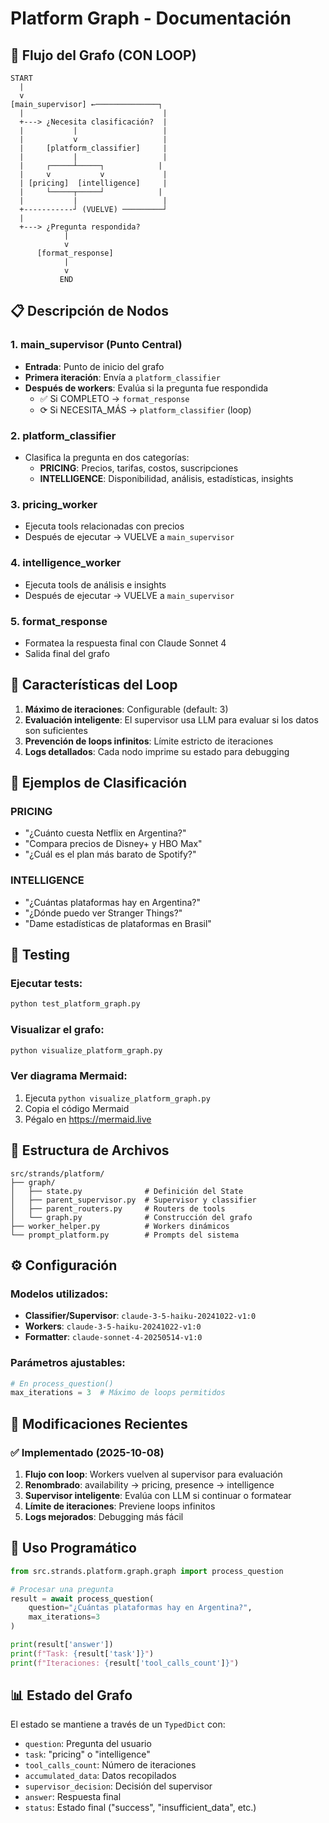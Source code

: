 # Platform Graph - Documentación

## 🔄 Flujo del Grafo (CON LOOP)

```
START
  |
  v
[main_supervisor] ←──────────────┐
  |                               |
  +---> ¿Necesita clasificación?  |
  |           |                   |
  |           v                   |
  |     [platform_classifier]     |
  |           |                   |
  |     ┌─────┴─────┐            |
  |     v           v             |
  | [pricing]  [intelligence]     |
  |     └─────┬─────┘            |
  |           |                   |
  +-----------┘ (VUELVE) ─────────┘
  |
  +---> ¿Pregunta respondida?
            |
            v
      [format_response]
            |
            v
           END
```

## 📋 Descripción de Nodos

### 1. **main_supervisor** (Punto Central)
- **Entrada**: Punto de inicio del grafo
- **Primera iteración**: Envía a `platform_classifier`
- **Después de workers**: Evalúa si la pregunta fue respondida
  - ✅ Si COMPLETO → `format_response`
  - ⟳ Si NECESITA_MÁS → `platform_classifier` (loop)

### 2. **platform_classifier**
- Clasifica la pregunta en dos categorías:
  - **PRICING**: Precios, tarifas, costos, suscripciones
  - **INTELLIGENCE**: Disponibilidad, análisis, estadísticas, insights

### 3. **pricing_worker**
- Ejecuta tools relacionadas con precios
- Después de ejecutar → VUELVE a `main_supervisor`

### 4. **intelligence_worker**
- Ejecuta tools de análisis e insights
- Después de ejecutar → VUELVE a `main_supervisor`

### 5. **format_response**
- Formatea la respuesta final con Claude Sonnet 4
- Salida final del grafo

## 🔁 Características del Loop

1. **Máximo de iteraciones**: Configurable (default: 3)
2. **Evaluación inteligente**: El supervisor usa LLM para evaluar si los datos son suficientes
3. **Prevención de loops infinitos**: Límite estricto de iteraciones
4. **Logs detallados**: Cada nodo imprime su estado para debugging

## 🎯 Ejemplos de Clasificación

### PRICING
- "¿Cuánto cuesta Netflix en Argentina?"
- "Compara precios de Disney+ y HBO Max"
- "¿Cuál es el plan más barato de Spotify?"

### INTELLIGENCE
- "¿Cuántas plataformas hay en Argentina?"
- "¿Dónde puedo ver Stranger Things?"
- "Dame estadísticas de plataformas en Brasil"

## 🧪 Testing

### Ejecutar tests:
```bash
python test_platform_graph.py
```

### Visualizar el grafo:
```bash
python visualize_platform_graph.py
```

### Ver diagrama Mermaid:
1. Ejecuta `python visualize_platform_graph.py`
2. Copia el código Mermaid
3. Pégalo en https://mermaid.live

## 📁 Estructura de Archivos

```
src/strands/platform/
├── graph/
│   ├── state.py              # Definición del State
│   ├── parent_supervisor.py  # Supervisor y classifier
│   ├── parent_routers.py     # Routers de tools
│   └── graph.py              # Construcción del grafo
├── worker_helper.py          # Workers dinámicos
└── prompt_platform.py        # Prompts del sistema
```

## ⚙️ Configuración

### Modelos utilizados:
- **Classifier/Supervisor**: `claude-3-5-haiku-20241022-v1:0`
- **Workers**: `claude-3-5-haiku-20241022-v1:0`
- **Formatter**: `claude-sonnet-4-20250514-v1:0`

### Parámetros ajustables:
```python
# En process_question()
max_iterations = 3  # Máximo de loops permitidos
```

## 🔧 Modificaciones Recientes

### ✅ Implementado (2025-10-08)
1. **Flujo con loop**: Workers vuelven al supervisor para evaluación
2. **Renombrado**: availability → pricing, presence → intelligence
3. **Supervisor inteligente**: Evalúa con LLM si continuar o formatear
4. **Límite de iteraciones**: Previene loops infinitos
5. **Logs mejorados**: Debugging más fácil

## 🚀 Uso Programático

```python
from src.strands.platform.graph.graph import process_question

# Procesar una pregunta
result = await process_question(
    question="¿Cuántas plataformas hay en Argentina?",
    max_iterations=3
)

print(result['answer'])
print(f"Task: {result['task']}")
print(f"Iteraciones: {result['tool_calls_count']}")
```

## 📊 Estado del Grafo

El estado se mantiene a través de un `TypedDict` con:
- `question`: Pregunta del usuario
- `task`: "pricing" o "intelligence"
- `tool_calls_count`: Número de iteraciones
- `accumulated_data`: Datos recopilados
- `supervisor_decision`: Decisión del supervisor
- `answer`: Respuesta final
- `status`: Estado final ("success", "insufficient_data", etc.)
